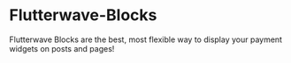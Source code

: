 # Flutterwave-Blocks
Flutterwave Blocks are the best, most flexible way to display your payment widgets  on posts and pages!
